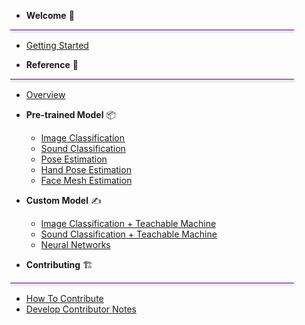 <style>
.Sidebar__section-divider{
  height:1px; 
  width:90%; 
  border-top:2px solid #A15FFB; 
  display:block; 
  margin:0 0px 0 -2px;
  box-shadow: 1px 1px 4px rgba(0,0,0,0.2);
}
</style>

* **Welcome** 🌈
<div class="Sidebar__section-divider">&nbsp;</div>

  * [Getting Started](/)
  <!-- * [FAQ](/faq.md) -->
  
<!-- * **Tutorials** 🧠
<div class="Sidebar__section-divider">&nbsp;</div>

  * [Introduction to ml5.js](/tutorials/hello-ml5.md)
  * [Running a local web server](/tutorials/local-web-server)
  * [Promises and Callbacks in ml5](/tutorials/promises-and-callbacks.md) -->

* **Reference** 📃
<div class="Sidebar__section-divider">&nbsp;</div>

  * [Overview](/reference/index.md)
  * **Pre-trained Model** 📦
    * [Image Classification](/reference/image-classifier.md)
    * [Sound Classification](/reference/sound-classifier.md)
    * [Pose Estimation](/reference/posenet.md)
    * [Hand Pose Estimation](/reference/pitch-detection.md)
    * [Face Mesh Estimation](/reference/facemesh.md)
  * **Custom Model** ✍️
    * [Image Classification + Teachable Machine](/reference/image-classifier.md)
    * [Sound Classification + Teachable Machine](/reference/sound-classifier.md)
    * [Neural Networks](/reference/neural-network.md)

* **Contributing** 🏗 
<div class="Sidebar__section-divider">&nbsp;</div>

  * [How To Contribute](/contributing/how_to_contribute.md)
  * [Develop Contributor Notes](/contributing/develop_contributor_notes.md)

  <!-- * **Helpers** ✨
    * [NeuralNetwork](/reference/neural-network.md)
    * [FeatureExtractor](/reference/feature-extractor.md)
    * [KNNClassifier](/reference/knn-classifier.md)
    * [kmeans](/reference/kmeans.md)
  * **Image** 🖼
    * [ImageClassifier](/reference/image-classifier.md)
    * [PoseNet](/reference/posenet.md)
    * [BodyPix](/reference/bodypix.md)
    * [UNET](/reference/unet.md)
    * [Handpose](/reference/handpose.md)
    * [Facemesh](/reference/facemesh.md)
    * [FaceApi](/reference/face-api.md)
    * [StyleTransfer](/reference/style-transfer.md)
    * [pix2pix](/reference/pix2pix.md)
    * [CVAE](/reference/cvae.md)
    * [DCGAN](/reference/dcgan.md)
    * [SketchRNN](/reference/sketchrnn.md)
    * [ObjectDetector](/reference/object-detector.md)
  * **Sound** 📻
    * [SoundClassification](/reference/sound-classifier.md)
    * [PitchDetection](/reference/pitch-detection.md)
  * **Text** 📕
    * [CharRNN](/reference/charrnn.md)
    * [Sentiment](/reference/sentiment.md)
    * [Word2Vec](/reference/word2vec.md)
  * **Utils** 🛠
    * [utils](/reference/utils.md) -->

<!-- * **Contributing** 🏗 
<div class="Sidebar__section-divider">&nbsp;</div>

  * [Contributor Notes](/styleguide/contributor-notes.md)
  * [Maintenance Notes](/styleguide/maintenance-notes.md)
  * Style Guide
    * [Reference guidelines](/styleguide/reference-guidelines.md)
    * [Development guidelines](/styleguide/development-guidelines.md)
    * [Design guidelines](/styleguide/design-guidelines.md) -->
